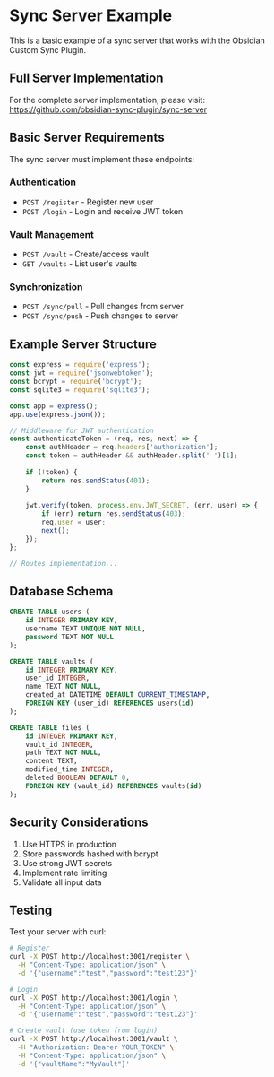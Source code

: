 # Sync Server Example

This is a basic example of a sync server that works with the Obsidian Custom Sync Plugin.

## Full Server Implementation

For the complete server implementation, please visit:
https://github.com/obsidian-sync-plugin/sync-server

## Basic Server Requirements

The sync server must implement these endpoints:

### Authentication
- `POST /register` - Register new user
- `POST /login` - Login and receive JWT token

### Vault Management
- `POST /vault` - Create/access vault
- `GET /vaults` - List user's vaults

### Synchronization
- `POST /sync/pull` - Pull changes from server
- `POST /sync/push` - Push changes to server

## Example Server Structure

```javascript
const express = require('express');
const jwt = require('jsonwebtoken');
const bcrypt = require('bcrypt');
const sqlite3 = require('sqlite3');

const app = express();
app.use(express.json());

// Middleware for JWT authentication
const authenticateToken = (req, res, next) => {
    const authHeader = req.headers['authorization'];
    const token = authHeader && authHeader.split(' ')[1];
    
    if (!token) {
        return res.sendStatus(401);
    }
    
    jwt.verify(token, process.env.JWT_SECRET, (err, user) => {
        if (err) return res.sendStatus(403);
        req.user = user;
        next();
    });
};

// Routes implementation...
```

## Database Schema

```sql
CREATE TABLE users (
    id INTEGER PRIMARY KEY,
    username TEXT UNIQUE NOT NULL,
    password TEXT NOT NULL
);

CREATE TABLE vaults (
    id INTEGER PRIMARY KEY,
    user_id INTEGER,
    name TEXT NOT NULL,
    created_at DATETIME DEFAULT CURRENT_TIMESTAMP,
    FOREIGN KEY (user_id) REFERENCES users(id)
);

CREATE TABLE files (
    id INTEGER PRIMARY KEY,
    vault_id INTEGER,
    path TEXT NOT NULL,
    content TEXT,
    modified_time INTEGER,
    deleted BOOLEAN DEFAULT 0,
    FOREIGN KEY (vault_id) REFERENCES vaults(id)
);
```

## Security Considerations

1. Use HTTPS in production
2. Store passwords hashed with bcrypt
3. Use strong JWT secrets
4. Implement rate limiting
5. Validate all input data

## Testing

Test your server with curl:

```bash
# Register
curl -X POST http://localhost:3001/register \
  -H "Content-Type: application/json" \
  -d '{"username":"test","password":"test123"}'

# Login
curl -X POST http://localhost:3001/login \
  -H "Content-Type: application/json" \
  -d '{"username":"test","password":"test123"}'

# Create vault (use token from login)
curl -X POST http://localhost:3001/vault \
  -H "Authorization: Bearer YOUR_TOKEN" \
  -H "Content-Type: application/json" \
  -d '{"vaultName":"MyVault"}'
```